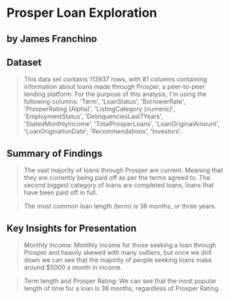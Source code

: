 # Prosper Loan Exploration
## by James Franchino


## Dataset

> This data set contains 113937 rows, with 81 columns containing information about loans made through Prosper, a peer-to-peer lending platform. For the purpose of this analysis, I'm using the following columns: 'Term', 'LoanStatus', 'BorrowerRate', 'ProsperRating (Alpha)', 'ListingCategory (numeric)', 'EmploymentStatus', 'DelinquenciesLast7Years', 'StatedMonthlyIncome', 'TotalProsperLoans', 'LoanOriginalAmount', 'LoanOriginationDate', 'Recommendations', 'Investors'.


## Summary of Findings

> The vast majority of loans through Prosper are current. Meaning that they are currently being paid off as per the terms agreed to. The second biggest category of loans are completed loans, loans that have been paid off in full.

> The most common loan length (term) is 36 months, or three years.

## Key Insights for Presentation

> Monthly Income:
Monthly income for those seeking a loan through Prosper and heavily skewed with many outliers, but once we drill down we can see that the majority of people seeking loans make around $5000 a month in income.

> Term length and Prosper Rating:
We can see that the most popular length of time for a loan is 36 months, regardless of Prosper Rating.